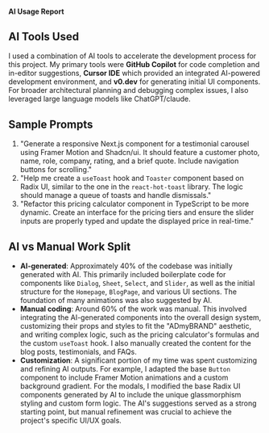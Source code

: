 #### AI Usage Report

## AI Tools Used
I used a combination of AI tools to accelerate the development process for this project. My primary tools were **GitHub Copilot** for code completion and in-editor suggestions, **Cursor IDE** which provided an integrated AI-powered development environment, and **v0.dev** for generating initial UI components. For broader architectural planning and debugging complex issues, I also leveraged large language models like ChatGPT/claude.

## Sample Prompts 
1.  "Generate a responsive Next.js component for a testimonial carousel using Framer Motion and Shadcn/ui. It should feature a customer photo, name, role, company, rating, and a brief quote. Include navigation buttons for scrolling."
2.  "Help me create a `useToast` hook and `Toaster` component based on Radix UI, similar to the one in the `react-hot-toast` library. The logic should manage a queue of toasts and handle dismissals."
3.  "Refactor this pricing calculator component in TypeScript to be more dynamic. Create an interface for the pricing tiers and ensure the slider inputs are properly typed and update the displayed price in real-time."

## AI vs Manual Work Split
- **AI-generated**: Approximately 40% of the codebase was initially generated with AI. This primarily included boilerplate code for components like `Dialog`, `Sheet`, `Select`, and `Slider`, as well as the initial structure for the `Homepage`, `BlogPage`, and various UI sections. The foundation of many animations was also suggested by AI.
- **Manual coding**: Around 60% of the work was manual. This involved integrating the AI-generated components into the overall design system, customizing their props and styles to fit the "ADmyBRAND" aesthetic, and writing complex logic, such as the pricing calculator's formulas and the custom `useToast` hook. I also manually created the content for the blog posts, testimonials, and FAQs.
- **Customization**: A significant portion of my time was spent customizing and refining AI outputs. For example, I adapted the base `Button` component to include Framer Motion animations and a custom background gradient. For the modals, I modified the base Radix UI components generated by AI to include the unique glassmorphism styling and custom form logic. The AI's suggestions served as a strong starting point, but manual refinement was crucial to achieve the project's specific UI/UX goals.
